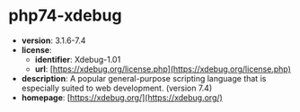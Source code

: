 # php74-xdebug

- **version**: 3.1.6-7.4
- **license**:
  - **identifier**: Xdebug-1.01
  - **url**: [https://xdebug.org/license.php](https://xdebug.org/license.php)
- **description**: A popular general-purpose scripting language that is especially suited to web development. (version 7.4)
- **homepage**: [https://xdebug.org/](https://xdebug.org/)

